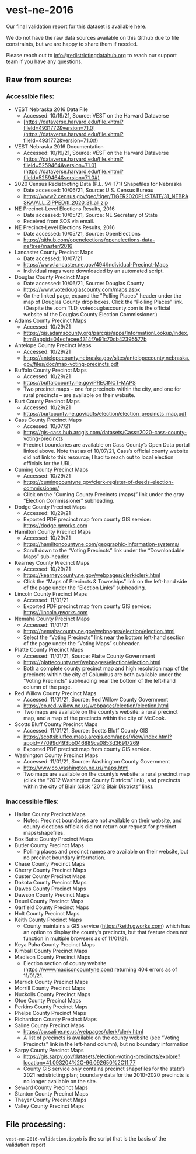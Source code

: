 # vest-ne-2016

Our final validation report for this dataset is available [here](https://redistrictingdatahub.org/dataset/vest-2016-nebraska-precinct-and-election-results/).

We do not have the raw data sources available on this Github due to file constraints, but we are happy to share them if needed. 

Please reach out to info@redistrictingdatahub.org to reach our support team if you have any questions.

## Raw from source:

### Accessible files: 
- VEST Nebraska 2016 Data File
  - Accessed: 10/19/21, Source: VEST on the Harvard Dataverse
  - [https://dataverse.harvard.edu/file.xhtml?fileId=4931772&version=71.0](https://dataverse.harvard.edu/file.xhtml?fileId=4931772&version=71.0#) 
- VEST Nebraska 2016 Documentation
  - Accessed: 10/19/21, Source: VEST on the Harvard Dataverse
  - [https://dataverse.harvard.edu/file.xhtml?fileId=5259464&version=71.0](https://dataverse.harvard.edu/file.xhtml?fileId=5259464&version=71.0#)
- 2020 Census Redistricting Data (P.L. 94-171) Shapefiles for Nebraska
  - Date accessed: 10/06/21, Source: U.S. Census Bureau
  - https://www2.census.gov/geo/tiger/TIGER2020PL/STATE/31_NEBRASKA/ALL_ZIPPED/tl_2020_31_all.zip
- NE Precinct-Level Elections Results, 2016
  - Date accessed: 10/05/21, Source: NE Secretary of State
  - Received from SOS via email. 
- NE Precinct-Level Elections Results, 2016 
  - Date accessed: 10/05/21, Source: OpenElections
  - https://github.com/openelections/openelections-data-ne/tree/master/2016 
- Lancaster County Precinct Maps
  - Date accessed: 10/07/21
  - https://www.lancaster.ne.gov/494/Individual-Precinct-Maps
  - Individual maps were downloaded by an automated script. 
- Douglas County Precinct Maps
  - Date accessed: 10/06/21, Source: Douglas County
  - https://www.votedouglascounty.com/maps.aspx 
  - On the linked page, expand the "Polling Places" header under the map of Douglas County drop boxes. Click the “Polling Places” link. (Despite the .com TLD, votedouglascounty.com is the official website of the Douglas County Election Commissioner.)
- Adams County Precinct Maps
  - Accessed: 10/29/21
  - https://gis.adamscounty.org/parcgis/apps/InformationLookup/index.html?appid=04ecfecee4314f7e91c70cb42395577b 
- Antelope County Precinct Maps
  - Accessed: 10/29/21
  - https://antelopecounty.nebraska.gov/sites/antelopecounty.nebraska.gov/files/doc/map-voting-precincts.pdf 
- Buffalo County Precinct Maps
  - Accessed: 10/29/21
  - https://buffalocounty.ne.gov/PRECINCT-MAPS 
  - Two precinct maps – one for precincts within the city, and one for rural precincts – are available on their website.
- Burt County Precinct Maps
  - Accessed: 10/29/21 
  - https://burtcounty.ne.gov/pdfs/election/election_precincts_map.pdf 
- Cass County Precinct Maps
  - Accessed: 10/07/21
  - https://gis-cass.hub.arcgis.com/datasets/Cass::2020-cass-county-voting-precincts
  - Precinct boundaries are available on Cass County’s Open Data portal linked above. Note that as of 10/07/21, Cass’s official county website did not link to this resource; I had to reach out to local election officials for the URL. 
- Cuming County Precinct Maps
  - Accessed: 10/29/21
  - https://cumingcountyne.gov/clerk-register-of-deeds-election-commissioner/ 
  - Click on the “Cuming County Precincts (maps)” link under the gray “Election Commissioner” subheading.
- Dodge County Precinct Maps
  - Accessed: 10/29/21
  - Exported PDF precinct map from county GIS service: https://dodge.gworks.com 
- Hamilton County Precinct Maps
  - Accessed: 10/29/21
  - https://hamiltoncountyne.com/geographic-information-systems/
  - Scroll down to the “Voting Precincts” link under the “Downloadable Maps” sub-header.
- Kearney County Precinct Maps
  - Accessed: 10/29/21
  - https://kearneycounty.ne.gov/webpages/clerk/clerk.html 
  - Click the “Maps of Precincts & Townships” link on the left-hand side of the page under the “Election Links” subheading.
- Lincoln County Precinct Maps
  - Accessed: 11/01/21
  - Exported PDF precinct map from county GIS service: https://lincoln.gworks.com 
- Nemaha County Precinct Maps
  - Accessed: 11/01/21
  - https://nemahacounty.ne.gov/webpages/election/election.html 
  - Select the “Voting Precincts” link near the bottom left-hand section of the page under the “Voting Maps” subheader. 
- Platte County Precinct Maps
  - Accessed: 11/01/21, Source: Platte County Government
  - https://plattecounty.net/webpages/election/election.html 
  - Both a complete county precinct map and high resolution map of the precincts within the city of Columbus are both available under the “Voting Precincts” subheading near the bottom of the left-hand column of the page. 
- Red Willow County Precinct Maps
  - Accessed: 11/01/21, Source: Red Willow County Government
  - https://co.red-willow.ne.us/webpages/election/election.html 
  - Two maps are available on the county’s website: a rural precinct map, and a map of the precincts within the city of McCook.
- Scotts Bluff County Precinct Maps
  - Accessed: 11/01/21, Source: Scotts Bluff County GIS
  - https://scottsbluffco.maps.arcgis.com/apps/View/index.html?appid=77099d493bb046889ca0853d36917269  
  - Exported PDF precinct map from county GIS service.  
- Washington County Precinct Maps
  - Accessed: 11/01/21, Source: Washington County Government
  - http://www.co.washington.ne.us/maps.html 
  - Two maps are available on the county’s website: a rural precinct map (click the “2012 Washington County Districts” link), and precincts within the city of Blair (click “2012 Blair Districts” link).


### Inaccessible files: 
- Harlan County Precinct Maps
  - Notes: Precinct boundaries are not available on their website, and county elections officials did not return our request for precinct maps/shapefiles.  
- Box Butte County Precinct Maps
- Butler County Precinct Maps
  - Polling places and precinct names are available on their website, but no precinct boundary information. 
- Chase County Precinct Maps
- Cherry County Precinct Maps
- Custer County Precinct Maps
- Dakota County Precinct Maps
- Dawes County Precinct Maps
- Dawson County Precinct Maps
- Deuel County Precinct Maps
- Garfield County Precinct Maps
- Holt County Precinct Maps
- Keith County Precinct Maps
  - County maintains a GIS service (https://keith.gworks.com) which has an option to display the county’s precincts, but that feature does not function in multiple browsers as of 11/01/21. 
- Keya Paha County Precinct Maps
- Kimball County Precinct Maps
- Madison County Precinct Maps
  - Election section of county website (https://www.madisoncountyne.com) returning 404 errors as of 11/01/21. 
- Merrick County Precinct Maps
- Morrill County Precinct Maps 
- Nuckolls County Precinct Maps
- Otoe County Precinct Maps
- Perkins County Precinct Maps
- Phelps County Precinct Maps
- Richardson County Precinct Maps
- Saline County Precinct Maps
  - https://co.saline.ne.us/webpages/clerk/clerk.html
  - A list of precincts is available on the county website (see “Voting Precincts” link in the left-hand column), but no boundary information
- Sarpy County Precinct Maps
  - https://gis.sarpy.gov/datasets/election-voting-precincts/explore?location=41.093204%2C-96.092650%2C11.77 
  - County GIS service only contains precinct shapefiles for the state’s 2021 redistricting plan; boundary data for the 2010-2020 precincts is no longer available on the site.
- Seward County Precinct Maps
- Stanton County Precinct Maps
- Thayer County Precinct Maps
- Valley County Precinct Maps

## File processing:

`vest-ne-2016-validation.ipynb` is the script that is the basis of the validation report
